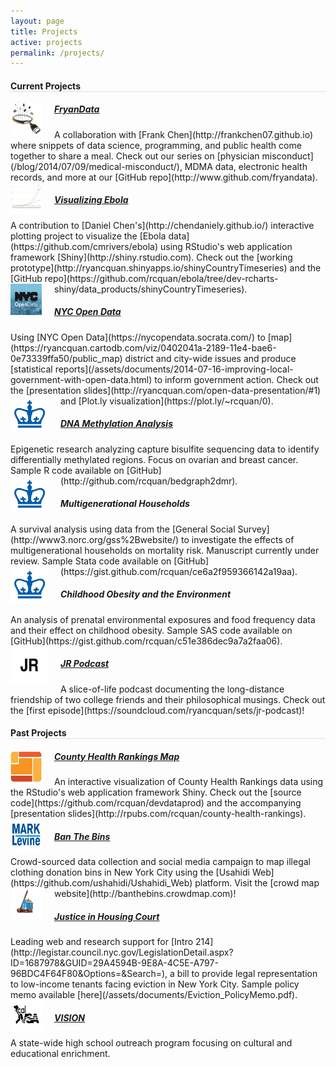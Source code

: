 ```yaml
---
layout: page
title: Projects
active: projects
permalink: /projects/
---
```


<h4 style="border-bottom: 1px solid #e0e0e0">Current Projects</h4>

<img src="/assets/images/fryandata-logo.png" width = "50" height = "50" align = "left" style = "margin: 0px 20px 0px 0px">
<h5><a href="http://github.com/fryandata" target="_blank">FryanData</a></h5>
A collaboration with [Frank Chen](http://frankchen07.github.io) where snippets of data science, programming, and public health come together to share a meal. Check out our series on [physician misconduct](/blog/2014/07/09/medical-misconduct/), MDMA data, electronic health records, and more at our [GitHub repo](http://www.github.com/fryandata).

<img src="/assets/images/ebola.png" width = "50" height = "50" align = "left" style = "margin: 0px 20px 0px 0px">
<h5><a href="https://ryancquan.shinyapps.io/shinyCountryTimeseries/" target="_blank">Visualizing Ebola</a></h5>
A contribution to [Daniel Chen's](http://chendaniely.github.io/) interactive plotting project to visualize the [Ebola data](https://github.com/cmrivers/ebola) using RStudio's web application framework [Shiny](http://shiny.rstudio.com). Check out the [working prototype](http://ryancquan.shinyapps.io/shinyCountryTimeseries) and the [GitHub repo](https://github.com/rcquan/ebola/tree/dev-rcharts-shiny/data_products/shinyCountryTimeseries).

<img src="/assets/images/nyc-open-data.png" width = "50" height = "50" align = "left" style = "margin: 0px 20px 0px 0px">
<h5><a href="http://housingcourt.weebly.com/" target="_blank">NYC Open Data</a></h5>
Using [NYC Open Data](https://nycopendata.socrata.com/) to [map](https://ryancquan.cartodb.com/viz/0402041a-2189-11e4-bae6-0e73339ffa50/public_map) district and city-wide issues and produce [statistical reports](/assets/documents/2014-07-16-improving-local-government-with-open-data.html) to inform government action. Check out the [presentation slides](http://ryancquan.com/open-data-presentation/#1) and [Plot.ly visualization](https://plot.ly/~rcquan/0). 

<img src="/assets/images/columbia.png" width = "60" height = "60" align = "left" style = "margin: 0px 20px 0px 0px">
<h5><a href = "https://github.com/rcquan/bedgraph2dmr">DNA Methylation Analysis</a></h5>
Epigenetic research analyzing capture bisulfite sequencing data to identify differentially methylated regions. Focus on ovarian and breast cancer. Sample R code available on [GitHub](http://github.com/rcquan/bedgraph2dmr).

<img src="/assets/images/columbia.png" width = "60" height = "60" align = "left" style = "margin: 0px 20px 0px 0px">
<h5>Multigenerational Households</h5>
A survival analysis using data from the [General Social Survey](http://www3.norc.org/gss%2Bwebsite/) to investigate the effects of multigenerational households on mortality risk. Manuscript currently under review. Sample Stata code available on [GitHub](https://gist.github.com/rcquan/ce6a2f959366142a19aa).

<img src="/assets/images/columbia.png" width = "60" height = "60" align = "left" style = "margin: 0px 20px 0px 0px">
<h5>Childhood Obesity and the Environment</h5>
An analysis of prenatal environmental exposures and food frequency data and their effect on childhood obesity. Sample SAS code available on [GitHub](https://gist.github.com/rcquan/c51e386dec9a7a2faa06).

<img src="/assets/images/jr.png" width = "60" height = "60" align = "left" style = "margin: 0px 20px 0px 0px">
<h5><a href = "https://soundcloud.com/ryancquan/sets/jr-podcast" target="_blank">JR Podcast</a></h5>
A slice-of-life podcast documenting the long-distance friendship of two college friends and their philosophical musings. Check out the [first episode](https://soundcloud.com/ryancquan/sets/jr-podcast)!

<h4 style="border-bottom: 1px solid #e0e0e0">Past Projects</h4>

<img src="/assets/images/chr.png" width = "50" height = "50" align = "left" style = "margin: 0px 20px 0px 0px">
<h5><a href="https://ryancquan.shinyapps.io/county-health-rankings/" target="_blank">County Health Rankings Map</a></h5>
An interactive visualization of County Health Rankings data using the RStudio's web application framework Shiny. Check out the [source code](https://github.com/rcquan/devdataprod) and the accompanying [presentation slides](http://rpubs.com/rcquan/county-health-rankings).

<img src="/assets/images/levine.png" width = "50" height = "50" align = "left" style = "margin: 0px 20px 0px 0px">
<h5><a href="http://banthebins.crowdmap.com" target="_blank">Ban The Bins</a></h5>
Crowd-sourced data collection and social media campaign to map illegal clothing donation bins in New York City using the [Usahidi Web](https://github.com/ushahidi/Ushahidi_Web) platform. Visit the [crowd map website](http://banthebins.crowdmap.com)!

<img src="/assets/images/housing-court.png" width = "50" height = "50" align = "left" style = "margin: 0px 20px 0px 0px">
<h5><a href="http://housingcourt.weebly.com/" target="_blank">Justice in Housing Court</a></h5>
Leading web and research support for [Intro 214](http://legistar.council.nyc.gov/LegislationDetail.aspx?ID=1687978&amp;GUID=29A4594B-9E8A-4C5E-A797-96BDC4F64F80&amp;Options=&amp;Search=), a bill to provide legal representation to low-income tenants facing eviction in New York City. Sample policy memo available [here](/assets/documents/Eviction_PolicyMemo.pdf).

<img src="/assets/images/vsa-logo.png" width = "50" height = "50" align = "left" style = "margin: 0px 20px 0px 0px">
<h5><a href = "http://calvsa.com/vision/" target = "_blank">VISION</a></h5>
A state-wide high school outreach program focusing on cultural and educational enrichment.
